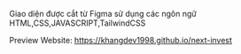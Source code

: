 Giao diện được cắt từ Figma sử dụng các ngôn ngữ HTML,CSS,JAVASCRIPT,TailwindCSS

Preview Website: https://khangdev1998.github.io/next-invest

